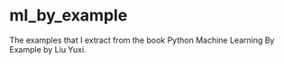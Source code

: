# ml_by_example
The examples that I extract from the book Python Machine Learning By Example by Liu Yuxi. 

